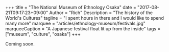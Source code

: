 +++
title = "The National Museum of Ethnology Osaka"
date = "2017-08-21T09:17:23+09:00"
Author = "Rich"
Description = "The history of the World's Cultures"
tagline = "I spent hours in there and I would like to spend many more"
marquee = "articles/ethnology-museum/festivals.jpg"
marqueeCaption = "A Japanese festival float lit up from the inside"
tags = ["museum", "culture", "osaka"]
+++

Coming soon.
